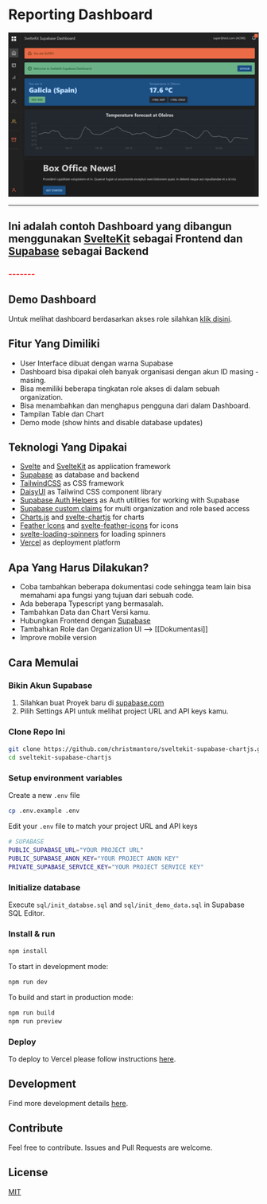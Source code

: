 # Reporting Dashboard

![alt text](/img/dashboard.png)

---

## Ini adalah contoh Dashboard yang dibangun menggunakan [SvelteKit](https://kit.svelte.dev/) sebagai Frontend dan  [Supabase](https://supabase.com/)  sebagai Backend

<h3>
<span style="color:red">
------- 
</h3>
</span>

## Demo Dashboard

Untuk melihat dashboard berdasarkan akses role silahkan [klik disini](https://sveltekit-supabase-dashboard.vercel.app/).

## Fitur Yang Dimiliki

- User Interface dibuat dengan warna Supabase
- Dashboard bisa dipakai oleh banyak organisasi dengan akun ID masing - masing.
- Bisa memiliki beberapa tingkatan role akses di dalam sebuah organization.
- Bisa menambahkan dan menghapus pengguna dari dalam Dashboard.
- Tampilan Table dan Chart 
- Demo mode (show hints and disable database updates)

## Teknologi Yang Dipakai

- [Svelte](https://svelte.dev/) and [SvelteKit](https://kit.svelte.dev/) as application framework
- [Supabase](https://supabase.com/) as database and backend
- [TailwindCSS](https://tailwindcss.com/) as CSS framework
- [DaisyUI](https://daisyui.com/) as Tailwind CSS component library
- [Supabase Auth Helpers](https://github.com/supabase/auth-helpers) as Auth utilities for working with Supabase
- [Supabase custom claims](https://github.com/supabase-community/supabase-custom-claims) for multi organization and role based access
- [Charts.js](https://www.chartjs.org/) and [svelte-chartjs](https://www.npmjs.com/package/svelte-chartjs) for charts
- [Feather Icons](https://feathericons.com/) and [svelte-feather-icons](https://www.npmjs.com/package/svelte-feather-icons) for icons
- [svelte-loading-spinners](https://www.npmjs.com/package/svelte-loading-spinners) for loading spinners
- [Vercel](https://vercel.com/) as deployment platform

## Apa Yang Harus Dilakukan?

- Coba tambahkan beberapa dokumentasi code sehingga team lain bisa memahami apa fungsi yang tujuan dari sebuah code.
- Ada beberapa Typescript yang bermasalah.
- Tambahkan Data dan Chart Versi kamu.
- Hubungkan Frontend dengan [Supabase](https://supabase.com/docs/guides/getting-started/quickstarts/sveltekit)
- Tambahkan Role dan Organization UI --> [[Dokumentasi]]
- Improve mobile version

## Cara Memulai

### Bikin Akun Supabase

1. Silahkan buat Proyek baru di [supabase.com](https://supabase.com/)  
2. Pilih Settings API untuk melihat  project URL and API keys kamu.

### Clone Repo Ini

```bash
git clone https://github.com/christmantoro/sveltekit-supabase-chartjs.git
cd sveltekit-supabase-chartjs
```

### Setup environment variables

Create a new `.env` file

```bash
cp .env.example .env
```

Edit your `.env` file to match your project URL and API keys

```bash
# SUPABASE
PUBLIC_SUPABASE_URL="YOUR PROJECT URL"
PUBLIC_SUPABASE_ANON_KEY="YOUR PROJECT ANON KEY"
PRIVATE_SUPABASE_SERVICE_KEY="YOUR PROJECT SERVICE KEY"
```

### Initialize database

Execute `sql/init_databse.sql` and `sql/init_demo_data.sql` in Supabase SQL Editor.

### Install & run

```bash
npm install
```

To start in development mode:

```bash
npm run dev
```

To build and start in production mode:

```bash
npm run build
npm run preview
```

### Deploy

To deploy to Vercel please follow instructions [here](https://vercel.com/guides/deploying-svelte-with-vercel).

## Development

Find more development details [here](https://github.com/xulioc/sveltekit-supabase-dashboard/blob/main/README_DEV.md).

## Contribute

Feel free to contribute. Issues and Pull Requests are welcome.

## License

[MIT](https://github.com/xulioc/sveltekit-supabase-dashboard/blob/main/LICENSE)
